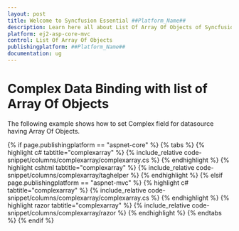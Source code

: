 ```yaml
---
layout: post
title: Welcome to Syncfusion Essential ##Platform_Name##
description: Learn here all about List Of Array Of Objects of Syncfusion Essential ##Platform_Name## widgets based on HTML5 and jQuery.
platform: ej2-asp-core-mvc
control: List Of Array Of Objects
publishingplatform: ##Platform_Name##
documentation: ug
---
```



# Complex Data Binding with list of Array Of Objects

The following example shows how to set Complex field for datasource having Array Of Objects.

{% if page.publishingplatform == "aspnet-core" %}
{% tabs %}
{% highlight c# tabtitle="complexarray" %}
{% include_relative code-snippet/columns/complexarray/complexarray.cs %}
{% endhighlight %}
{% highlight cshtml tabtitle="complexarray" %}
{% include_relative code-snippet/columns/complexarray/taghelper %}
{% endhighlight %}
{% elsif page.publishingplatform == "aspnet-mvc" %}
{% highlight c# tabtitle="complexarray" %}
{% include_relative code-snippet/columns/complexarray/complexarray.cs %}
{% endhighlight %}
{% highlight razor tabtitle="complexarray" %}
{% include_relative code-snippet/columns/complexarray/razor %}
{% endhighlight %}
{% endtabs %}
{% endif %}

